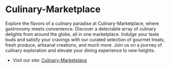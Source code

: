 # Culinary-Marketplace
Explore the flavors of a culinary paradise at Culinary-Marketplace, where gastronomy meets convenience. Discover a delectable array of culinary delights from around the globe, all in one marketplace. Indulge your taste buds and satisfy your cravings with our curated selection of gourmet treats, fresh produce, artisanal creations, and much more. Join us on a journey of culinary exploration and elevate your dining experience to new heights.

- Visit our site: [Culinary-Marketplace](https://culinary-marketplace.web.app/)
